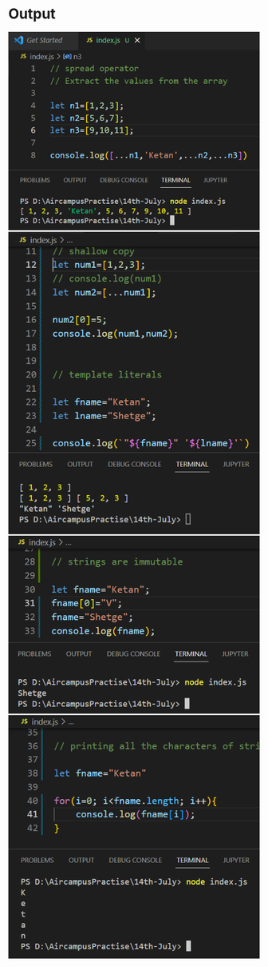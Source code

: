 <h1>Output</h1>
<img src="one.png" alt="one">
<img src="two.png" alt="one">
<img src="three.png" alt="one">
<img src="four.png" alt="one">